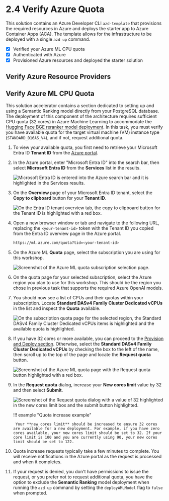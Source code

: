 # 2.4 Verify Azure Quota

This solution contains an Azure Developer CLI `azd-template` that provisions the required resources in Azure and deploys the starter app to Azure Container Apps (ACA). The template allows for the infrastructure to be deployed with a single `azd up` command.

- [X] Verified your Azure ML CPU quota
- [X] Authenticated with Azure
- [X] Provisioned Azure resources and deployed the starter solution

## Verify Azure Resource Providers



## Verify Azure ML CPU Quota

This solution accelerator contains a section dedicated to setting up and using a Semantic Ranking model directly from your PostgreSQL database. The deployment of this component of the architecture requires sufficient CPU quota (32 cores) in Azure Machine Learning to accommodate the [Hugging Face BGE reranker model deployment](https://huggingface.co/BAAI/bge-reranker-v2-m3). In this task, you must verify you have available quota for the target virtual machine (VM) instance type (`STANDARD_D16AS_V4`), and if not, request additional quota.

1. To view your available quota, you first need to retrieve your Microsoft Entra ID **Tenant ID** from the [Azure portal](https://portal.azure.com/).

2. In the Azure portal, enter "Microsoft Entra ID" into the search bar, then select **Microsoft Entra ID** from the **Services** list in the results.

    ![Microsoft Entra ID is entered into the Azure search bar and it is highlighted in the Services results.](../img/azure-portal-search-entra-id.png)

3. On the **Overview** page of your Microsoft Entra ID tenant, select the **Copy to clipboard** button for your **Tenant ID**.

    ![On the Entra ID tenant overview tab, the copy to clipboard button for the Tenant ID is highlighted with a red box.](../img/azure-portal-entra-id-tenant-overview.png)

4. Open a new browser window or tab and navigate to the following URL, replacing the `<your-tenant-id>` token with the Tenant ID you copied from the Entra ID overview page in the Azure portal.

    ```bash title="Azure ML Quota page" linenums="0"
    https://ml.azure.com/quota?tid=<your-tenant-id>
    ```

5. On the Azure ML **Quota** page, select the subscription you are using for this workshop.

    ![Screenshot of the Azure ML quota subscription selection page.](../img/azure-ml-quota-subscription.png)

6. On the quota page for your selected subscription, select the Azure region you plan to use for this workshop. This should be the region you chose in previous task that supports the required Azure OpenAI models.

7. You should now see a list of CPUs and their quotas within your subscription. Locate **Standard DASv4 Family Cluster Dedicated vCPUs** in the list and inspect the **Quota** available.

    ![On the subscription quota page for the selected region, the Standard DASv4 Family Cluster Dedicated vCPUs items is highlighted and the available quota is highlighted.](../img/azure-ml-quota-standard-dasv4.png)

8. If you have 32 cores or more available, you can proceed to the [Provision and Deploy section](../2-Provision-And-Deploy/index.md). Otherwise, select the **Standard DASv4 Family Cluster Dedicated vCPUs** by checking the box to the left of the name, then scroll up to the top of the page and locate the **Request quota** button.

    ![Screenshot of the Azure ML quota page with the Request quota button highlighted with a red box.](../img/azure-ml-request-quota.png)

9. In the **Request quota** dialog, increase your **New cores limit** value by 32 and then select **Submit**.

    ![Screenshot of the Request quota dialog with a value of 32 highlighted in the new cores limit box and the submit button highlighted.](../img/azure-ml-request-quota-dialog.png)

    !!! example "Quota increase example"

        Your **new cores limit** should be increased to ensure 32 cores are available for a new deployment. For example, if you have zero cores available, your new cores limit should be set to 32. If your core limit is 100 and you are currently using 90, your new cores limit should be set to 122.

10. Quota increase requests typically take a few minutes to complete. You will receive notifications in the Azure portal as the request is processed and when it completes.

11. If your request is denied, you don't have permissions to issue the request, or you prefer not to request additional quota, you have the option to exclude the **Semantic Ranking** model deployment when running the `azd up` command by setting the `deployAMLModel` flag to `false` when prompted.

